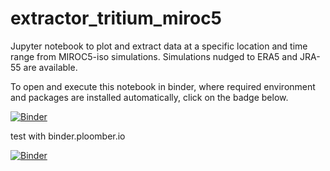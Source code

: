 # extractor_tritium_miroc5
Jupyter notebook to plot and extract data at a specific location and time range from MIROC5-iso simulations. Simulations nudged to ERA5 and JRA-55 are available.

To open and execute this notebook in binder, where required environment and packages are installed automatically, click on the badge below. 

[![Binder](https://mybinder.org/badge_logo.svg)](https://mybinder.org/v2/gh/acauquoin/extractor_tritium_miroc5/main?labpath=extract_miroc5-iso_data_xarray.ipynb)

test with binder.ploomber.io

[![Binder](https://binder.ploomber.io/badge_logo.svg)](https://binder.ploomber.io/v2/gh/acauquoin/extractor_tritium_miroc5/main)
